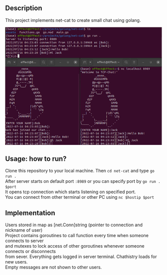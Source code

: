 ## Description
This project implements net-cat to create small chat using golang.

<img width="800" src="./screenshot.png" />

## Usage: how to run?

Clone this repository to your local machine. Then `cd net-cat` and type `go run .`  
After server starts on default port `:8989` or you can specify port by `go run . $port`   
It opens tcp connection which starts listening on specified port.  
You can connect from other terminal or other PC using `nc $hostip $port`  


## Implementation  

Users stored in map as [net.Conn]string (pointer to connection and nickname of user)  
Project contains goroutines to call function every time when someone connects to server  
and mutexes to lock access of other goroutines whenever someone connects or disconnects  
from sever. Everything gets logged in server terminal. Chathistry loads for new users.  
Empty messages are not shown to other users.
